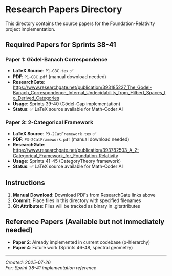 # Research Papers Directory

This directory contains the source papers for the Foundation-Relativity project implementation.

## Required Papers for Sprints 38-41

### Paper 1: Gödel-Banach Correspondence
- **LaTeX Source**: `P1-GBC.tex` ✅
- **PDF**: `P1-GBC.pdf` (manual download needed)
- **ResearchGate**: https://www.researchgate.net/publication/393185227_The_Godel-Banach_Correspondence_Internal_Undecidability_from_Hilbert_Spaces_to_Derived_Categories
- **Usage**: Sprints 39-40 (Gödel-Gap implementation)
- **Status**: ✅ LaTeX source available for Math-Coder AI

### Paper 3: 2-Categorical Framework  
- **LaTeX Source**: `P3-2CatFramework.tex` ✅
- **PDF**: `P3-2CatFramework.pdf` (manual download needed)
- **ResearchGate**: https://www.researchgate.net/publication/393782503_A_2-Categorical_Framework_for_Foundation-Relativity
- **Usage**: Sprints 41-45 (CategoryTheory framework)
- **Status**: ✅ LaTeX source available for Math-Coder AI

## Instructions

1. **Manual Download**: Download PDFs from ResearchGate links above
2. **Commit**: Place files in this directory with specified filenames
3. **Git Attributes**: Files will be tracked as binary in .gitattributes

## Reference Papers (Available but not immediately needed)

- **Paper 2**: Already implemented in current codebase (ρ-hierarchy)
- **Paper 4**: Future work (Sprints 46-48, spectral geometry)

---

*Created: 2025-07-26*  
*For: Sprint 38-41 implementation reference*